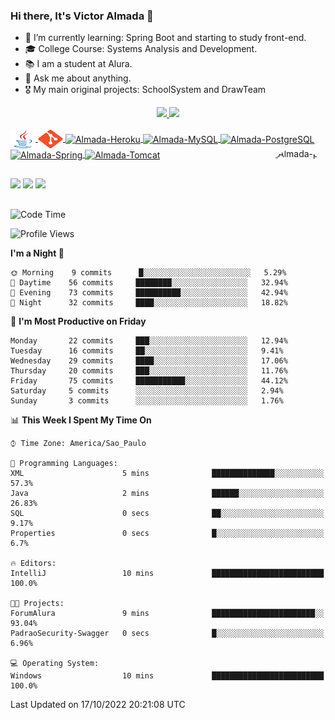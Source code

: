 ### Hi there, It's Victor Almada 👋


- 🌱 I’m currently learning: Spring Boot and starting to study front-end.
- 🎓 College Course: Systems Analysis and Development.
- 📚  I am a student at Alura.
- 💬 Ask me about anything.
- 🎖 My main original projects: SchoolSystem and DrawTeam


<div align="center">
  <a href="https://github.com/Almadavic">
  <img height="180em" src="https://github-readme-stats.vercel.app/api?username=Almadavic&show_icons=true&theme=dracula&include_all_commits=true&count_private=true"/>
  <img height="180em" src="https://github-readme-stats.vercel.app/api/top-langs/?username=Almadavic&layout=compact&langs_count=7&theme=dracula"/>
</div>
<div style="display: inline_block"><br>
  <img align="center" alt="Almada-Java" height="30" width="40" src="https://raw.githubusercontent.com/devicons/devicon/master/icons/java/java-original.svg">
  <img align="center" alt="Almada-Git" height="30" width="40" src="https://raw.githubusercontent.com/devicons/devicon/master/icons/git/git-original.svg">
  <img align="center" alt="Almada-Heroku" height="30" width="40" src="https://cdn.jsdelivr.net/gh/devicons/devicon/icons/heroku/heroku-plain-wordmark.svg" />             
  <img align="center" alt="Almada-MySQL" height="30" width="40" src="https://cdn.jsdelivr.net/gh/devicons/devicon/icons/mysql/mysql-original-wordmark.svg" />
  <img align="center" alt="Almada-PostgreSQL" height="30" width="40" src="https://cdn.jsdelivr.net/gh/devicons/devicon/icons/postgresql/postgresql-plain-wordmark.svg" />
  <img align="center" alt="Almada-Spring" height="30" width="40" src="https://cdn.jsdelivr.net/gh/devicons/devicon/icons/spring/spring-original-wordmark.svg" />
  <img align="center" alt="Almada-Tomcat" height="30" width="40" src="https://cdn.jsdelivr.net/gh/devicons/devicon/icons/tomcat/tomcat-original-wordmark.svg" />
  <img align="right" alt="Almada-pic" height="150" style="border-radius:50px;" src="https://user-images.githubusercontent.com/85299065/185514627-94fcf387-edc6-4c24-88f1-b4873ccd49e9.png">
</div>
  
  ##
 
<div> 
  <a href="https://www.youtube.com/channel/UCUrcUNA90M_ZqLEcQxd3UNA" target="_blank"><img src="https://img.shields.io/badge/YouTube-FF0000?style=for-the-badge&logo=youtube&logoColor=white" target="_blank"></a>
 <a href = "mailto:almadavic@live.com"><img src="https://img.shields.io/badge/-Gmail-%23333?style=for-the-badge&logo=gmail&logoColor=white" target="_blank"></a>
  <a href="https://www.linkedin.com/in/victoralmada/" target="_blank"><img src="https://img.shields.io/badge/-LinkedIn-%230077B5?style=for-the-badge&logo=linkedin&logoColor=white" target="_blank"></a> 
</div>

##

<!--START_SECTION:waka-->
![Code Time](http://img.shields.io/badge/Code%20Time-112%20hrs%2043%20mins-blue)

![Profile Views](http://img.shields.io/badge/Profile%20Views-4-blue)

**I'm a Night 🦉** 

```text
🌞 Morning    9 commits      █░░░░░░░░░░░░░░░░░░░░░░░░   5.29% 
🌆 Daytime    56 commits     ████████░░░░░░░░░░░░░░░░░   32.94% 
🌃 Evening    73 commits     ██████████░░░░░░░░░░░░░░░   42.94% 
🌙 Night      32 commits     ████░░░░░░░░░░░░░░░░░░░░░   18.82%

```
📅 **I'm Most Productive on Friday** 

```text
Monday       22 commits     ███░░░░░░░░░░░░░░░░░░░░░░   12.94% 
Tuesday      16 commits     ██░░░░░░░░░░░░░░░░░░░░░░░   9.41% 
Wednesday    29 commits     ████░░░░░░░░░░░░░░░░░░░░░   17.06% 
Thursday     20 commits     ███░░░░░░░░░░░░░░░░░░░░░░   11.76% 
Friday       75 commits     ███████████░░░░░░░░░░░░░░   44.12% 
Saturday     5 commits      ░░░░░░░░░░░░░░░░░░░░░░░░░   2.94% 
Sunday       3 commits      ░░░░░░░░░░░░░░░░░░░░░░░░░   1.76%

```


📊 **This Week I Spent My Time On** 

```text
⌚︎ Time Zone: America/Sao_Paulo

💬 Programming Languages: 
XML                      5 mins              ██████████████░░░░░░░░░░░   57.3% 
Java                     2 mins              ██████░░░░░░░░░░░░░░░░░░░   26.83% 
SQL                      0 secs              ██░░░░░░░░░░░░░░░░░░░░░░░   9.17% 
Properties               0 secs              █░░░░░░░░░░░░░░░░░░░░░░░░   6.7%

🔥 Editors: 
IntelliJ                 10 mins             █████████████████████████   100.0%

🐱‍💻 Projects: 
ForumAlura               9 mins              ███████████████████████░░   93.04% 
PadraoSecurity-Swagger   0 secs              █░░░░░░░░░░░░░░░░░░░░░░░░   6.96%

💻 Operating System: 
Windows                  10 mins             █████████████████████████   100.0%

```


 Last Updated on 17/10/2022 20:21:08 UTC
<!--END_SECTION:waka-->
